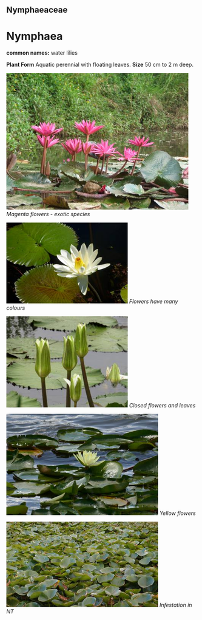 ## Nymphaeaceae
# Nymphaea
**common names:** water lilies

**Plant Form** Aquatic perennial with floating leaves. **Size** 50 cm to 2 m deep.


![Magenta flowers - exotic species](5031_DSCF8729.jpg)
   *Magenta flowers - exotic species* 

![Flowers have many colours](6071_P1230569.jpg)
   *Flowers have many colours* 

![Closed flowers and leaves](5873_IMG_9637.jpg)
   *Closed flowers and leaves* 

![Yellow flowers](11531_P6950768.jpg)
   *Yellow flowers* 

![Infestation in NT](48675_Nymphaea-mexicana_close-up-infestation_Taylors-Lagoon.jpg)
   *Infestation in NT* 

